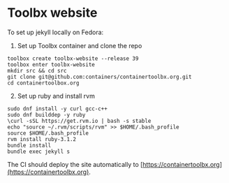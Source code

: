 Toolbx website
==============

To set up jekyll locally on Fedora:

1) Set up Toolbx container and clone the repo
```
toolbox create toolbx-website --release 39
toolbox enter toolbx-website
mkdir src && cd src
git clone git@github.com:containers/containertoolbx.org.git
cd containertoolbox.org
```

2) Set up ruby and install rvm
```
sudo dnf install -y curl gcc-c++
sudo dnf builddep -y ruby
\curl -sSL https://get.rvm.io | bash -s stable
echo "source ~/.rvm/scripts/rvm" >> $HOME/.bash_profile
source $HOME/.bash_profile
rvm install ruby-3.1.2
bundle install
bundle exec jekyll s
```

The CI should deploy the site automatically to [https://containertoolbx.org](https://containertoolbx.org).
